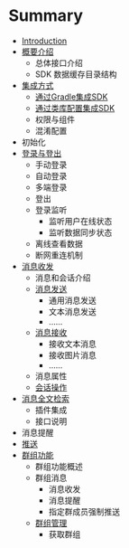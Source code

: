 # Summary

* [Introduction](README.md)
* [概要介绍](gai-yao-jie-shao.md)
  * 总体接口介绍
  * SDK 数据缓存目录结构
* [集成方式](ji-cheng-fang-shi.md)
  * [通过Gradle集成SDK](ji-cheng-fang-shi/tong-guo-gradle-ji-cheng-sdk.md)
  * [通过类库配置集成SDK](ji-cheng-fang-shi/tong-guo-lei-ku-pei-zhi-ji-cheng-sdk.md)
  * 权限与组件
  * 混淆配置
* 初始化
* [登录与登出](deng-lu-yu-deng-chu.md)
  * 手动登录
  * 自动登录
  * 多端登录
  * 登出
  * 登录监听
    * 监听用户在线状态
    * 监听数据同步状态
  * 离线查看数据
  * 断网重连机制
* [消息收发](xiao-xi-shou-fa.md)
  * 消息和会话介绍
  * [消息发送](xiao-xi-shou-fa/xiao-xi-fa-song.md)
    * 通用消息发送
    * 文本消息发送
    * ……
  * [消息接收](xiao-xi-shou-fa/xiao-xi-jie-shou.md)
    * 接收文本消息
    * 接收图片消息
    * ……
  * 消息属性
  * [会话操作](xiao-xi-shou-fa/hui-hua-cao-zuo.md)
* [消息全文检索](xiao-xi-quan-wen-jian-suo.md)
  * 插件集成
  * 接口说明
* 消息提醒
* [推送](tui-song.md)
* [群组功能](qun-zu-gong-neng.md)
  * 群组功能概述
  * 群组消息
    * 消息收发
    * 消息提醒
    * 指定群成员强制推送
  * [群组管理](qun-zu-gong-neng/qun-zu-guan-li.md)
    * 获取群组



